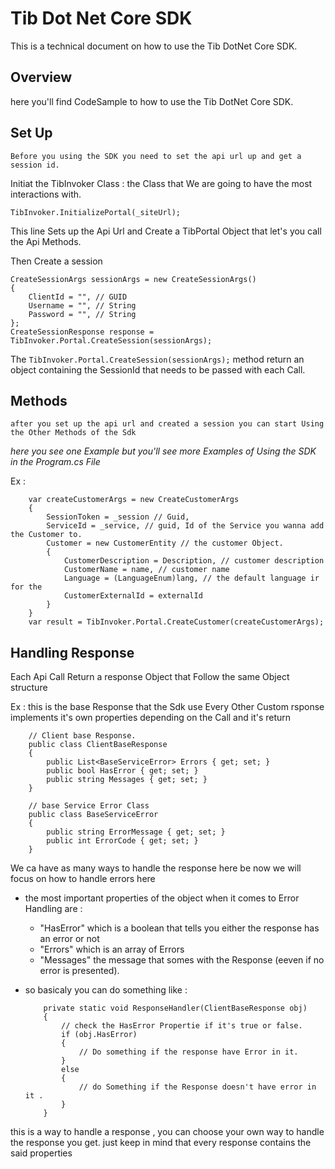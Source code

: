 
# Tib Dot Net Core  SDK 

This is a technical document on how to use the Tib DotNet Core SDK.

## Overview 

here you'll find CodeSample to how to use the Tib DotNet Core SDK. 

## Set Up 
` Before you using the SDK you need to set the api url up and get a session id. `

Initiat the TibInvoker Class : the Class that We are going to have the most interactions with.

``` TibInvoker.InitializePortal(_siteUrl); ```

This line Sets up the Api Url and Create a TibPortal Object that let's you call the Api Methods.

Then Create a session

```   
CreateSessionArgs sessionArgs = new CreateSessionArgs()
{
    ClientId = "", // GUID
    Username = "", // String
    Password = "", // String
};
CreateSessionResponse response = TibInvoker.Portal.CreateSession(sessionArgs); 
```

The ``` TibInvoker.Portal.CreateSession(sessionArgs); ``` method return an object containing the SessionId that needs to be passed with each Call.

## Methods 

` after you set up the api url and created a session you can start Using the Other Methods of the Sdk `

*here you see one Example but you'll see more Examples of Using the SDK in the Program.cs File*

Ex :

``` 
    var createCustomerArgs = new CreateCustomerArgs
    {
        SessionToken = _session // Guid,
        ServiceId = _service, // guid, Id of the Service you wanna add the Customer to.
        Customer = new CustomerEntity // the customer Object.
        {
            CustomerDescription = Description, // customer description
            CustomerName = name, // customer name
            Language = (LanguageEnum)lang, // the default language ir for the 
            CustomerExternalId = externalId
        }
    }
    var result = TibInvoker.Portal.CreateCustomer(createCustomerArgs);

```
## Handling Response 

Each Api Call Return a response Object that Follow the same Object structure 

Ex : this is the base Response that the Sdk use Every Other Custom rsponse implements it's own properties depending on the Call and it's return 

```
    // Client base Response.
    public class ClientBaseResponse
    {
        public List<BaseServiceError> Errors { get; set; }
        public bool HasError { get; set; }
        public string Messages { get; set; }
    }

    // base Service Error Class
    public class BaseServiceError
    {
        public string ErrorMessage { get; set; }
        public int ErrorCode { get; set; }
    }
```
We ca have as many ways to handle the response here be now we will focus on how to handle errors here 
- the most important properties of the object when it comes to Error Handling are :
    * "HasError" which is a boolean that tells you either the response has an error or not 
    * "Errors" which is an array of Errors
    * "Messages" the message that somes with the Response (eeven if no error is presented).

- so basicaly you can do something like : 
    ```
        private static void ResponseHandler(ClientBaseResponse obj)
        {
            // check the HasError Propertie if it's true or false.
            if (obj.HasError)
            { 
                // Do something if the response have Error in it.
            }
            else
            {
                // do Something if the Response doesn't have error in it .
            }
        }
    ```
this is a way to handle a response , you can choose your own way to handle the response you get. 
just keep in mind that every response contains the said properties
